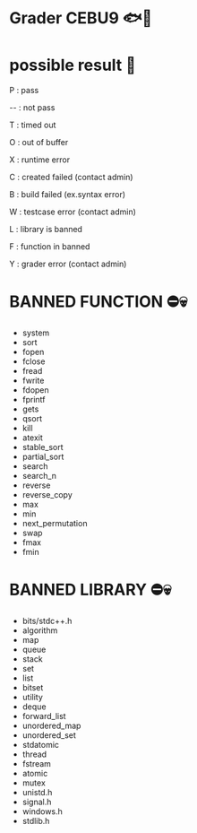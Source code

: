 # Grader CEBU9 🐟🌊
# possible result 📝

P : pass

-- : not pass

T : timed out

O : out of buffer

X : runtime error

C : created failed (contact admin)

B : build failed (ex.syntax error)

W : testcase error (contact admin)

L : library is banned

F : function in banned

Y : grader error (contact admin)

# BANNED FUNCTION ⛔💀

- system
- sort
- fopen
- fclose
- fread
- fwrite
- fdopen
- fprintf
- gets
- qsort
- kill
- atexit
- stable_sort
- partial_sort
- search
- search_n
- reverse
- reverse_copy
- max
- min
- next_permutation
- swap
- fmax
- fmin

# BANNED LIBRARY ⛔💀

- bits/stdc++.h
- algorithm
- map
- queue
- stack
- set
- list
- bitset
- utility
- deque
- forward_list
- unordered_map
- unordered_set
- stdatomic
- thread
- fstream
- atomic
- mutex
- unistd.h
- signal.h
- windows.h
- stdlib.h
